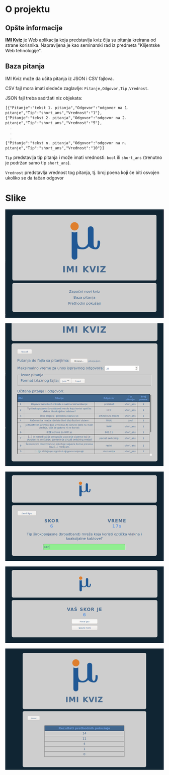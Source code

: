 # O projektu

## Opšte informacije

[**IMI Kviz**][site] je Web aplikacija koja predstavlja kviz čija su pitanja kreirana od strane korisnika. Napravljena je kao seminarski rad iz predmeta "Klijentske Web tehnologije".


## Baza pitanja


IMI Kviz može da učita pitanja iz JSON i CSV fajlova.  

CSV fajl mora imati sledeće zaglavlje: `Pitanje,Odgovor,Tip,Vrednost`.

JSON fajl treba sadržati niz objekata:
```
[{"Pitanje":"tekst 1. pitanja","Odgovor":"odgovor na 1. pitanje","Tip":"short_ans","Vrednost":"1"},
{"Pitanje":"tekst 2. pitanja","Odgovor":"odgovor na 2. pitanje","Tip":"short_ans","Vrednost":"5"},
  .
  .
  .
{"Pitanje":"tekst n. pitanja","Odgovor":"odgovor na n. pitanje","Tip":"short_ans","Vrednost":"10"}]
```

`Tip` predstavlja tip pitanja i može imati vrednosti: `bool` ili `short_ans` (trenutno je podržan samo tip `short_ans`).  
  
`Vrednost` predstavlja vrednost tog pitanja, tj. broj poena koji će biti osvojen ukoliko se da tačan odgovor

# Slike

![IMI Kviz: glavni meni][menu]

![IMI Kviz: deo sa pitanjima][questions]

![IMI Kviz: igra][game]

![IMI Kviz: kraj igre][end]

![IMI Kviz: prethodni rezultati][scores]

[//]: # ( Reference )

[site]: https://todorovicsrdjan.github.io/IMI-kviz/
[menu]: ./documentation/glavni-meni.png
[questions]: ./documentation/pitanja.png
[game]: ./documentation/igra.png
[end]: ./documentation/kraj.png
[scores]: ./documentation/rezultati.png

